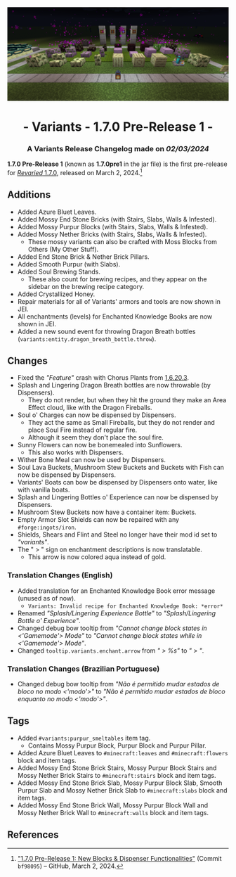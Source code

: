 <div style="text-align: center;"> <img src=ChangelogPhoto.png width="1500"> </div>

# <div style="text-align: center;">- Variants - 1.7.0 Pre-Release 1 -</div>
### <div style="text-align: center;">A Variants Release Changelog made on *02/03/2024*</div>

**1.7.0 Pre-Release 1** (known as **1.7.0pre1** in the jar file) is the first pre-release for [*Revaried* 1.7.0](/Revaried/Changelogs/1.16.5%20-%201.7.0/Changelog%201.7.0.md), released on March 2, 2024.[^1]

## Additions
- Added Azure Bluet Leaves.
- Added Mossy End Stone Bricks (with Stairs, Slabs, Walls & Infested).
- Added Mossy Purpur Blocks (with Stairs, Slabs, Walls & Infested).
- Added Mossy Nether Bricks (with Stairs, Slabs, Walls & Infested).
  - These mossy variants can also be crafted with Moss Blocks from Others (My Other Stuff).
- Added End Stone Brick & Nether Brick Pillars.
- Added Smooth Purpur (with Slabs).
- Added Soul Brewing Stands.
  - These also count for brewing recipes, and they appear on the sidebar on the brewing recipe category.
- Added Crystallized Honey.
- Repair materials for all of Variants' armors and tools are now shown in JEI.
- All enchantments (levels) for Enchanted Knowledge Books are now shown in JEI.
- Added a new sound event for throwing Dragon Breath bottles (`variants:entity.dragon_breath_bottle.throw`).

## Changes
- Fixed the *"Feature"* crash with Chorus Plants from [1.6.20.3](/Variants/Changelogs/1.16.5%20-%201.6.20.3/Changelog%201.6.20.3.md).
- Splash and Lingering Dragon Breath bottles are now throwable (by Dispensers).
  - They do not render, but when they hit the ground they make an Area Effect cloud, like with the Dragon Fireballs.
- Soul o' Charges can now be dispensed by Dispensers.
  - They act the same as Small Fireballs, but they do not render and place Soul Fire instead of regular fire.
  - Although it seem they don't place the soul fire.
- Sunny Flowers can now be bonemealed into Sunflowers.
  - This also works with Dispensers.
- Wither Bone Meal can now be used by Dispensers.
- Soul Lava Buckets, Mushroom Stew Buckets and Buckets with Fish can now be dispensed by Dispensers.
- Variants' Boats can bow be dispensed by Dispensers onto water, like with vanilla boats.
- Splash and Lingering Bottles o' Experience can now be dispensed by Dispensers.
- Mushroom Stew Buckets now have a container item: Buckets.
- Empty Armor Slot Shields can now be repaired with any `#forge:ingots/iron`.
- Shields, Shears and Flint and Steel no longer have their mod id set to *"variants"*.
- The " > " sign on enchantment descriptions is now translatable.
  - This arrow is now colored aqua instead of gold.

### Translation Changes (English)
- Added translation for an Enchanted Knowledge Book error message (unused as of now).
  - `Variants: Invalid recipe for Enchanted Knowledge Book: *error*`
- Renamed *"Splash/Lingering Experience Bottle"* to *"Splash/Lingering Bottle o' Experience"*.
- Changed debug bow tooltip from *"Cannot change block states in <'Gamemode'> Mode"* to *"Cannot change block states while in <'Gamemode'> Mode"*.
- Changed `tooltip.variants.enchant.arrow` from *" > %s"* to *" > "*.

### Translation Changes (Brazilian Portuguese)
- Changed debug bow tooltip from *"Não é permitido mudar estados de bloco no modo <'modo'>"* to *"Não é permitido mudar estados de bloco enquanto no modo <'modo'>"*.

## Tags
- Added `#variants:purpur_smeltables` item tag.
  - Contains Mossy Purpur Block, Purpur Block and Purpur Pillar.
- Added Azure Bluet Leaves to `#minecraft:leaves` and `#minecraft:flowers` block and item tags.
- Added Mossy End Stone Brick Stairs, Mossy Purpur Block Stairs and Mossy Nether Brick Stairs to `#minecraft:stairs` block and item tags.
- Added Mossy End Stone Brick Slab, Mossy Purpur Block Slab, Smooth Purpur Slab and Mossy Nether Brick Slab to `#minecraft:slabs` block and item tags.
- Added Mossy End Stone Brick Wall, Mossy Purpur Block Wall and Mossy Nether Brick Wall to `#minecraft:walls` block and item tags.

## References
[^1]: ["1.7.0 Pre-Release 1: New Blocks & Dispenser Functionalities"](https://github.com/isabellawoods/Revaried/commit/bf980956fcba3c68ca415d6343664efae393cf7e) (Commit `bf98095`) – GitHub, March 2, 2024.